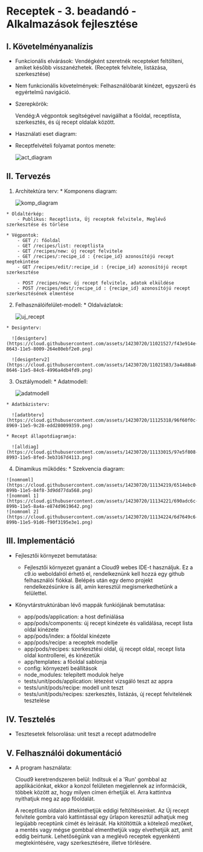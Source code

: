 # Receptek - 3. beadandó - Alkalmazások fejlesztése

## I. Követelményanalízis
  - Funkcionális elvárások:
      Vendégként szeretnék recepteket feltölteni, amiket később visszanézhetek. (Receptek felvitele, listázása, szerkesztése)
  - Nem funkcionális követelmények:
      Felhasználóbarát kinézet, egyszerű és egyértelmű navigáció.
  - Szerepkörök:
      
      Vendég:A végpontok segítségével navigálhat a főoldal, receptlista, szerkesztés, és új recept oldalak között.

  - Használati eset diagram:
      

  - Receptfelvételi folyamat pontos menete:
      
      ![act_diagram](https://cloud.githubusercontent.com/assets/14230720/11021339/b27b0eb8-863e-11e5-95ff-02f2550565f1.png)


## II. Tervezés
  1. Architektúra terv:
    * Komponens diagram:
    
      ![komp_diagram](https://cloud.githubusercontent.com/assets/14230720/11126372/e60effb8-896e-11e5-8a19-b9cd043be2be.png)


    * Oldaltérkép:
        - Publikus: Receptlista, Új receptek felvitele, Meglévő szerkesztése és törlése

    * Végpontok:
        - GET /: főoldal
        - GET /recipes/list: receptlista
        - GET /recipes/new: új recept felvitele
        - GET /recipes/:recipe_id : {recipe_id} azonosítójú recept megtekintése
        - GET /recipes/edit/:recipe_id : {recipe_id} azonosítójú recept szerkesztése
        
        - POST /recipes/new: új recept felvitele, adatok elküldése
        - POST /recipes/edit/:recipe_id : {recipe_id} azonosítójú recept szerkesztésének elmentése
        
  2. Felhasználóifelület-modell:
    * Oldalvázlatok:
        
      ![uj_recept](https://cloud.githubusercontent.com/assets/14230720/11021511/701e471a-8643-11e5-9e9b-2fb3175bfde9.jpg)
      
    * Designterv:
      
      ![designterv](https://cloud.githubusercontent.com/assets/14230720/11021527/f43e914e-8643-11e5-8009-264e80ebf2e0.png)

      ![designterv2](https://cloud.githubusercontent.com/assets/14230720/11021583/3a4a88a8-8646-11e5-84c6-4996a4db4fd9.png)

  3. Osztálymodell:
    * Adatmodell:
  
      ![adatmodell](https://cloud.githubusercontent.com/assets/14230720/11125257/3d39dfca-8969-11e5-8a5f-49c42f442915.png)

    * Adatbázisterv:
    
      ![adatbterv](https://cloud.githubusercontent.com/assets/14230720/11125318/96f60f0c-8969-11e5-9c28-edd280099359.png)
      
    * Recept állapotdiagramja:
    
      ![alldiag](https://cloud.githubusercontent.com/assets/14230720/11133015/97e5f808-8993-11e5-8fed-3eb3167d4113.png)
      
  4. Dinamikus működés:
    * Szekvencia diagram:
      
    ![nomnoml](https://cloud.githubusercontent.com/assets/14230720/11134219/6514ebc0-899b-11e5-84f8-3d9dd77da568.png)
    ![nomnoml 1](https://cloud.githubusercontent.com/assets/14230720/11134221/690adc6c-899b-11e5-8a4a-e874d9619642.png)
    ![nomnoml 2](https://cloud.githubusercontent.com/assets/14230720/11134224/6d7649c6-899b-11e5-91d6-f90f3195e3e1.png)

## III. Implementáció
  - Fejlesztői környezet bemutatása:
      - Fejlesztői környezet gyanánt a Cloud9 webes IDE-t használjuk. Ez a c9.io weboldalról érhető el, rendelkeznünk kell           hozzá egy github felhasználói fiókkal. Belépés után egy demo projekt rendelkezésünkre is áll, amin keresztül                 megismerkedhetünk a felülettel.
        
  - Könyvtárstruktúrában lévő mappák funkiójának bemutatása:
      - app/pods/application: a host definiálása
      - app/pods/components: új recept kinézete és validálása, recept lista oldal kinézete
      - app/pods/index: a főoldal kinézete
      - app/pods/recipe: a receptek modellje
      - app/pods/recipes: szerkesztési oldal, új recept oldal, recept lista oldal kontrollerei, és kinézetük
      - app/templates: a főoldal sablonja
      - config: környezeti beállítások
      - node_modules: telepített modulok helye
      - tests/unit/pods/application: létezést vizsgáló teszt az appra
      - tests/unit/pods/recipe: modell unit teszt
      - tests/unit/pods/recipes: szerkesztés, listázás, új recept felvitelének tesztelése
  
## IV. Tesztelés
  - Tesztesetek felsorolása: unit teszt a recept adatmodellre
  
## V. Felhasználói dokumentáció
  - A program használata:
  
      Cloud9 keretrendszeren belül: Indítsuk el a 'Run' gombbal az applikációnkat, ekkor a konzol felületen megjelennek az         információk, többek között az, hogy milyen címen érhetjük el. Arra kattintva nyithatjuk meg az app főoldalát.
      
      A receptlista oldalon áttekinthetjük eddigi feltöltéseinket. Az Új recept felvitele gombra való kattintással egy űrlapon keresztül adhatjuk meg legújabb receptünk címét és leírását. Ha kitöltöttük a kötelező mezőket, a mentés vagy mégse gombbal elmenthetjük vagy elvethetjük azt, amit eddig beírtunk. Lehetőségünk van a meglévő receptek egyenkénti megtekintésére, vagy szerkesztésére, illetve törlésére.

